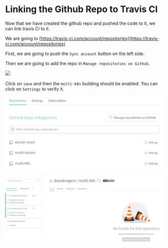 # Linking the Github Repo to Travis CI

Now that we have created the github repo and pushed the code to it, we can link travis CI to it.

We are going to [https://travis-ci.com/account/repositories](https://travis-ci.com/account/repositories)

First, we are going to push the `Sync account` button on the left side.

Then we are going to add the repo in `Manage repositories on Github`.

![](../../2019-04-06-10-58-14.png)

Click on `save` and then the `multi-k8s` building should be enabled. You can click on `Settings` to verify it.

![](../../images/2019-04-06-10-59-24.png)

![](../../images/2019-04-06-11-00-01.png)